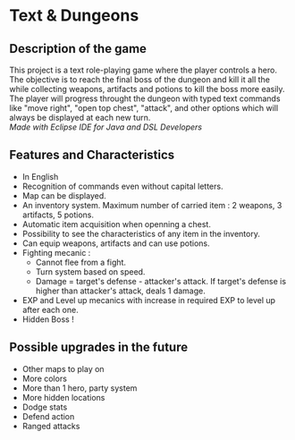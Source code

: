 # Text & Dungeons

## Description of the game  
This project is a text role-playing game where the player controls a hero. The objective is to reach the final boss of the dungeon and kill it all the while collecting weapons, artifacts and potions to kill the boss more easily.  
The player will progress throught the dungeon with typed text commands like "move right", "open top chest", "attack", and other options which will always be displayed at each new turn.  
*Made with Eclipse IDE for Java and DSL Developers*

## Features and Characteristics  
- In English  
- Recognition of commands even without capital letters.  
- Map can be displayed.  
- An inventory system. Maximum number of carried item : 2 weapons, 3 artifacts, 5 potions.  
- Automatic item acquisition when openning a chest.  
- Possibility to see the characteristics of any item in the inventory.  
- Can equip weapons, artifacts and can use potions.  
- Fighting mecanic :  
    - Cannot flee from a fight.  
    - Turn system based on speed.  
    - Damage = target's defense - attacker's attack. If target's defense is higher than attacker's attack, deals 1 damage.  
- EXP and Level up mecanics with increase in required EXP to level up after each one.  
- Hidden Boss !  

## Possible upgrades in the future
- Other maps to play on  
- More colors  
- More than 1 hero, party system  
- More hidden locations  
- Dodge stats  
- Defend action  
- Ranged attacks  
